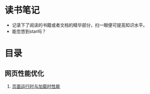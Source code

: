 # 读书笔记
- 记录下了阅读的书籍或者文档的精华部分，扫一眼便可提高知识水平。
- 能忽悠到star吗？

# 目录
## 网页性能优化
1. [页面运行时与加载时性能](/blob/master/网页性能优化/页面运行时与加载时性能.md)
